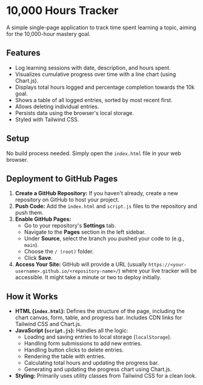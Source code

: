 # 10,000 Hours Tracker

A simple single-page application to track time spent learning a topic, aiming for the 10,000-hour mastery goal.

## Features

- Log learning sessions with date, description, and hours spent.
- Visualizes cumulative progress over time with a line chart (using Chart.js).
- Displays total hours logged and percentage completion towards the 10k goal.
- Shows a table of all logged entries, sorted by most recent first.
- Allows deleting individual entries.
- Persists data using the browser's local storage.
- Styled with Tailwind CSS.

## Setup

No build process needed. Simply open the `index.html` file in your web browser.

## Deployment to GitHub Pages

1.  **Create a GitHub Repository:** If you haven't already, create a new repository on GitHub to host your project.
2.  **Push Code:** Add the `index.html` and `script.js` files to the repository and push them.
3.  **Enable GitHub Pages:**
    - Go to your repository's **Settings** tab.
    - Navigate to the **Pages** section in the left sidebar.
    - Under **Source**, select the branch you pushed your code to (e.g., `main`).
    - Choose the `/ (root)` folder.
    - Click **Save**.
4.  **Access Your Site:** GitHub will provide a URL (usually `https://<your-username>.github.io/<repository-name>/`) where your live tracker will be accessible. It might take a minute or two to deploy initially.

## How it Works

- **HTML (`index.html`):** Defines the structure of the page, including the chart canvas, form, table, and progress bar. Includes CDN links for Tailwind CSS and Chart.js.
- **JavaScript (`script.js`):** Handles all the logic:
  - Loading and saving entries to local storage (`localStorage`).
  - Handling form submissions to add new entries.
  - Handling button clicks to delete entries.
  - Rendering the table with entries.
  - Calculating total hours and updating the progress bar.
  - Generating and updating the progress chart using Chart.js.
- **Styling:** Primarily uses utility classes from Tailwind CSS for a clean look.
